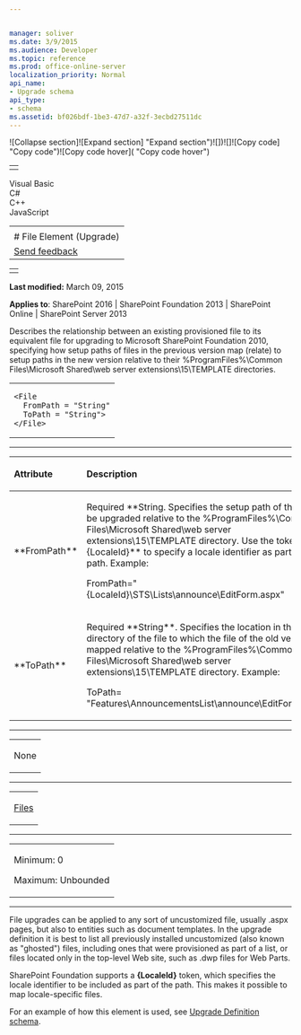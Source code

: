```yaml
---


manager: soliver
ms.date: 3/9/2015
ms.audience: Developer
ms.topic: reference
ms.prod: office-online-server
localization_priority: Normal
api_name:
- Upgrade schema
api_type:
- schema
ms.assetid: bf026bdf-1be3-47d7-a32f-3ecbd27511dc
---
```


![Collapse
section]![Expand
section] "Expand section")![]()![])![]![]()![Copy
code] "Copy code")![Copy code
hover]( "Copy code hover")
<table>
<tbody>
<tr class="odd">
<td align="left"></td>
</tr>
</tbody>
</table>

Visual Basic  
C\#  
C++  
JavaScript  

<table>
<tbody>
<tr class="odd">
<td align="left"><span id="runningHeaderText"></span></td>
</tr>
<tr class="even">
<td align="left"># File Element (Upgrade)</td>
</tr>
<tr class="odd">
<td align="left"><span id="headfeedbackarea" class="feedbackhead"><a href="javascript:SubmitFeedback(&#39;docthis@Microsoft.com&#39;,&#39;&#39;,&#39;&#39;,&#39;&#39;,&#39;1.0.18082.1225&#39;,&#39;%0\dThank%20you%20for%20your%20feedback.%20The%20developer%20writing%20teams%20use%20your%20feedback%20to%20improve%20documentation.%20While%20we%20are%20reviewing%20your%20feedback,%20we%20may%20send%20you%20e-mail%20to%20ask%20for%20clarification%20or%20feedback%20on%20a%20solution.%20We%20do%20not%20use%20your%20e-mail%20address%20for%20any%20other%20purpose%20and%20we%20delete%20it%20after%20we%20finish%20our%20review.%0\AFor%20further%20information%20about%20the%20privacy%20policies%20of%20Microsoft,%20please%20see%20http://privacy.microsoft.com/en-us/default.aspx.%0\A%0\d&#39;,&#39;Customer%20feedback&#39;);">Send feedback</a></span></td>
</tr>
</tbody>
</table>

<table>
<colgroup>
<col width="100%" />
</colgroup>
<tbody>
<tr class="odd">
<td align="left"></td>
</tr>
</tbody>
</table>

**Last modified:** March 09, 2015

**Applies to**: SharePoint 2016 | SharePoint Foundation 2013 |
SharePoint Online | SharePoint Server 2013

Describes the relationship between an existing provisioned file to its
equivalent file for upgrading to Microsoft SharePoint Foundation 2010,
specifying how setup paths of files in the previous version map (relate)
to setup paths in the new version relative to their
%ProgramFiles%\\Common Files\\Microsoft Shared\\web server
extensions\\15\\TEMPLATE directories.

<span codelanguage="other"></span>
<table>
<colgroup>
<col width="100%" />
</colgroup>
<tbody>
<tr class="odd">
<td align="left"><pre><code>&lt;File
  FromPath = &quot;String&quot;
  ToPath = &quot;String&quot;&gt;
&lt;/File&gt;</code></pre></td>
</tr>
</tbody>
</table>


-----------------------------------------------------------------------------------------------------------------------------------------------------------------------------------------------

<table>
<colgroup>
<col width="50%" />
<col width="50%" />
</colgroup>
<thead>
<tr class="header">
<th align="left"><p>Attribute</p></th>
<th align="left"><p>Description</p></th>
</tr>
</thead>
<tbody>
<tr class="odd">
<td align="left"><p>**FromPath**</p></td>
<td align="left"><p>Required **String</span>. Specifies the setup path of the file to be upgraded relative to the %ProgramFiles%\Common Files\Microsoft Shared\web server extensions\15\TEMPLATE directory. Use the token <span class="keyword">{LocaleId}** to specify a locale identifier as part of the path. Example:</p>
<p><span class="code">FromPath=&quot;{LocaleId}\STS\Lists\announce\EditForm.aspx&quot;</span></p></td>
</tr>
<tr class="even">
<td align="left"><p>**ToPath**</p></td>
<td align="left"><p>Required **String**. Specifies the location in the setup directory of the file to which the file of the old version is mapped relative to the %ProgramFiles%\Common Files\Microsoft Shared\web server extensions\15\TEMPLATE directory. Example:</p>
<p><span class="code">ToPath= &quot;Features\AnnouncementsList\announce\EditForm.aspx&quot;</span></p></td>
</tr>
</tbody>
</table>


---------------------------------------------------------------------------------------------------------------------------------------------------------------------------------------------------

<table>
<colgroup>
<col width="100%" />
</colgroup>
<tbody>
<tr class="odd">
<td align="left"><p>None</p></td>
</tr>
</tbody>
</table>


----------------------------------------------------------------------------------------------------------------------------------------------------------------------------------------------------

<table>
<colgroup>
<col width="100%" />
</colgroup>
<tbody>
<tr class="odd">
<td align="left"><p><a href="files-element-upgrade.htm">Files</a></p></td>
</tr>
</tbody>
</table>


------------------------------------------------------------------------------------------------------------------------------------------------------------------------------------------------

<table>
<colgroup>
<col width="100%" />
</colgroup>
<tbody>
<tr class="odd">
<td align="left"><p>Minimum: 0</p>
<p>Maximum: Unbounded</p></td>
</tr>
</tbody>
</table>


----------------------------------------------------------------------------------------------------------------------------------------------------------------------------------------------------------------------------

File upgrades can be applied to any sort of uncustomized file, usually
.aspx pages, but also to entities such as document templates. In the
upgrade definition it is best to list all previously installed
uncustomized (also known as "ghosted") files, including ones that were
provisioned as part of a list, or files located only in the top-level
Web site, such as .dwp files for Web Parts.

SharePoint Foundation supports a **{LocaleId}**
token, which specifies the locale identifier to be included as part of
the path. This makes it possible to map locale-specific files.

For an example of how this element is used, see <span
sdata="link">[Upgrade Definition
schema](upgrade-definition-schema.md)</span>.








